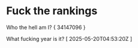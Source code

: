 # Fuck the rankings

Who the hell am I?
{ 34147096 }

What fucking year is it?
[ 2025-05-20T04:53:20Z ]
